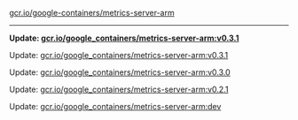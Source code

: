 [gcr.io/google-containers/metrics-server-arm](https://hub.docker.com/r/cruse/metrics-server-arm/tags/) 

----
**Update: [gcr.io/google_containers/metrics-server-arm:v0.3.1](https://hub.docker.com/r/cruse/metrics-server-arm/tags/)**

Update: [gcr.io/google_containers/metrics-server-arm:v0.3.1](https://hub.docker.com/r/cruse/metrics-server-arm/tags/)

Update: [gcr.io/google_containers/metrics-server-arm:v0.3.0](https://hub.docker.com/r/cruse/metrics-server-arm/tags/)

Update: [gcr.io/google_containers/metrics-server-arm:v0.2.1](https://hub.docker.com/r/cruse/metrics-server-arm/tags/)

Update: [gcr.io/google_containers/metrics-server-arm:dev](https://hub.docker.com/r/cruse/metrics-server-arm/tags/)

